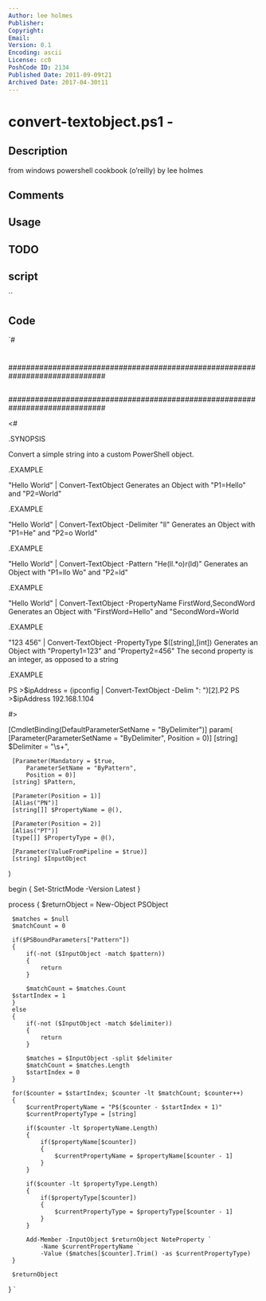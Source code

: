 ```yaml
---
Author: lee holmes
Publisher: 
Copyright: 
Email: 
Version: 0.1
Encoding: ascii
License: cc0
PoshCode ID: 2134
Published Date: 2011-09-09t21
Archived Date: 2017-04-30t11
---
```


# convert-textobject.ps1 - 

## Description

from windows powershell cookbook (o’reilly) by lee holmes

## Comments



## Usage



## TODO



## script

``

## Code

`#
 #
 ##############################################################################
 ##
 ##
 ##
 ##############################################################################
 
 <#
 
 .SYNOPSIS
 
 Convert a simple string into a custom PowerShell object.
 
 .EXAMPLE
 
 "Hello World" | Convert-TextObject
 Generates an Object with "P1=Hello" and "P2=World"
 
 .EXAMPLE
 
 "Hello World" | Convert-TextObject -Delimiter "ll"
 Generates an Object with "P1=He" and "P2=o World"
 
 .EXAMPLE
 
 "Hello World" | Convert-TextObject -Pattern "He(ll.*o)r(ld)"
 Generates an Object with "P1=llo Wo" and "P2=ld"
 
 .EXAMPLE
 
 "Hello World" | Convert-TextObject -PropertyName FirstWord,SecondWord
 Generates an Object with "FirstWord=Hello" and "SecondWord=World
 
 .EXAMPLE
 
 "123 456" | Convert-TextObject -PropertyType $([string],[int])
 Generates an Object with "Property1=123" and "Property2=456"
 The second property is an integer, as opposed to a string
 
 .EXAMPLE
 
 PS >$ipAddress = (ipconfig | Convert-TextObject -Delim ": ")[2].P2
 PS >$ipAddress
 192.168.1.104
 
 #>
 
 [CmdletBinding(DefaultParameterSetName = "ByDelimiter")]
 param(
     [Parameter(ParameterSetName = "ByDelimiter", Position = 0)]
     [string] $Delimiter = "\s+",
 
     [Parameter(Mandatory = $true,
         ParameterSetName = "ByPattern",
         Position = 0)]
     [string] $Pattern,
 
     [Parameter(Position = 1)]
     [Alias("PN")]
     [string[]] $PropertyName = @(),
 
     [Parameter(Position = 2)]
     [Alias("PT")]
     [type[]] $PropertyType = @(),
 
     [Parameter(ValueFromPipeline = $true)]
     [string] $InputObject
 )
 
 begin {
     Set-StrictMode -Version Latest
 }
 
 process {
     $returnObject = New-Object PSObject
 
     $matches = $null
     $matchCount = 0
 
     if($PSBoundParameters["Pattern"])
     {
         if(-not ($InputObject -match $pattern))
         {
             return
         }
 
         $matchCount = $matches.Count
     $startIndex = 1
     }
     else
     {
         if(-not ($InputObject -match $delimiter))
         {
             return
         }
 
         $matches = $InputObject -split $delimiter
         $matchCount = $matches.Length
         $startIndex = 0
     }
 
     for($counter = $startIndex; $counter -lt $matchCount; $counter++)
     {
         $currentPropertyName = "P$($counter - $startIndex + 1)"
         $currentPropertyType = [string]
 
         if($counter -lt $propertyName.Length)
         {
             if($propertyName[$counter])
             {
                 $currentPropertyName = $propertyName[$counter - 1]
             }
         }
 
         if($counter -lt $propertyType.Length)
         {
             if($propertyType[$counter])
             {
                 $currentPropertyType = $propertyType[$counter - 1]
             }
         }
 
         Add-Member -InputObject $returnObject NoteProperty `
             -Name $currentPropertyName `
             -Value ($matches[$counter].Trim() -as $currentPropertyType)
     }
 
     $returnObject
 }
`

